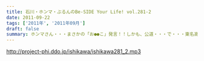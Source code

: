 ```yaml
---
title: 石川・ホンマ・ぶるんのBe-SIDE Your Life! vol.281-2
date: 2011-09-22
tags: ['2011年', '2011年09月']
draft: false
summary: ホンマさん・・・まさかの「お●●こ」発言！！しかも、公道・・・で・・・東名高速で止まらなかったらしいです。NAMAE
---
```


http://project-phi.ddo.jp/ishikawa/ishikawa281_2.mp3
